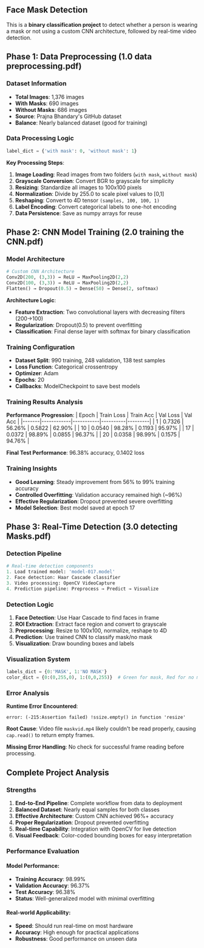 ## Face Mask Detection
This is a **binary classification project** to detect whether a person is wearing a mask or not using a custom CNN architecture, followed by real-time video detection.

## Phase 1: Data Preprocessing (1.0 data preprocessing.pdf)

### Dataset Information
- **Total Images**: 1,376 images
- **With Masks**: 690 images 
- **Without Masks**: 686 images
- **Source**: Prajna Bhandary's GitHub dataset
- **Balance**: Nearly balanced dataset (good for training)

### Data Processing Logic
```python
label_dict = {'with mask': 0, 'without mask': 1}
```

**Key Processing Steps**:
1. **Image Loading**: Read images from two folders (`with mask`, `without mask`)
2. **Grayscale Conversion**: Convert BGR to grayscale for simplicity
3. **Resizing**: Standardize all images to 100x100 pixels
4. **Normalization**: Divide by 255.0 to scale pixel values to [0,1]
5. **Reshaping**: Convert to 4D tensor `(samples, 100, 100, 1)`
6. **Label Encoding**: Convert categorical labels to one-hot encoding
7. **Data Persistence**: Save as numpy arrays for reuse

## Phase 2: CNN Model Training (2.0 training the CNN.pdf)

### Model Architecture
```python
# Custom CNN Architecture
Conv2D(200, (3,3)) → ReLU → MaxPooling2D(2,2)
Conv2D(100, (3,3)) → ReLU → MaxPooling2D(2,2)
Flatten() → Dropout(0.5) → Dense(50) → Dense(2, softmax)
```

**Architecture Logic**:
- **Feature Extraction**: Two convolutional layers with decreasing filters (200→100)
- **Regularization**: Dropout(0.5) to prevent overfitting
- **Classification**: Final dense layer with softmax for binary classification

### Training Configuration
- **Dataset Split**: 990 training, 248 validation, 138 test samples
- **Loss Function**: Categorical crossentropy
- **Optimizer**: Adam
- **Epochs**: 20
- **Callbacks**: ModelCheckpoint to save best models

### Training Results Analysis

**Performance Progression**:
| Epoch | Train Loss | Train Acc | Val Loss | Val Acc |
|-------|------------|-----------|----------|---------|
| 1     | 0.7326     | 56.26%    | 0.5822   | 62.90%  |
| 10    | 0.0540     | 98.28%    | 0.1193   | 95.97%  |
| 17    | 0.0372     | 98.89%    | 0.0855   | 96.37%  |
| 20    | 0.0358     | 98.99%    | 0.1575   | 94.76%  |

**Final Test Performance**: 96.38% accuracy, 0.1402 loss

### Training Insights
- **Good Learning**: Steady improvement from 56% to 99% training accuracy
- **Controlled Overfitting**: Validation accuracy remained high (~96%)
- **Effective Regularization**: Dropout prevented severe overfitting
- **Model Selection**: Best model saved at epoch 17

## Phase 3: Real-Time Detection (3.0 detecting Masks.pdf)

### Detection Pipeline
```python
# Real-time detection components
1. Load trained model: 'model-017.model'
2. Face detection: Haar Cascade classifier
3. Video processing: OpenCV VideoCapture
4. Prediction pipeline: Preprocess → Predict → Visualize
```

### Detection Logic
1. **Face Detection**: Use Haar Cascade to find faces in frame
2. **ROI Extraction**: Extract face region and convert to grayscale
3. **Preprocessing**: Resize to 100x100, normalize, reshape to 4D
4. **Prediction**: Use trained CNN to classify mask/no mask
5. **Visualization**: Draw bounding boxes and labels

### Visualization System
```python
labels_dict = {0:'MASK', 1:'NO MASK'}
color_dict = {0:(0,255,0), 1:(0,0,255)}  # Green for mask, Red for no mask
```

### Error Analysis
**Runtime Error Encountered**:
```
error: (-215:Assertion failed) !ssize.empty() in function 'resize'
```

**Root Cause**: Video file `maskvid.mp4` likely couldn't be read properly, causing `cap.read()` to return empty frames.

**Missing Error Handling**: No check for successful frame reading before processing.

## Complete Project Analysis

### Strengths
1. **End-to-End Pipeline**: Complete workflow from data to deployment
2. **Balanced Dataset**: Nearly equal samples for both classes
3. **Effective Architecture**: Custom CNN achieved 96%+ accuracy
4. **Proper Regularization**: Dropout prevented overfitting
5. **Real-time Capability**: Integration with OpenCV for live detection
6. **Visual Feedback**: Color-coded bounding boxes for easy interpretation

### Performance Evaluation

#### Model Performance:
- **Training Accuracy**: 98.99%
- **Validation Accuracy**: 96.37%
- **Test Accuracy**: 96.38%
- **Status**: Well-generalized model with minimal overfitting

#### Real-world Applicability:
- **Speed**: Should run real-time on most hardware
- **Accuracy**: High enough for practical applications
- **Robustness**: Good performance on unseen data
